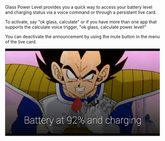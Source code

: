 Glass Power Level provides you a quick way to access your battery level and charging status via a voice command or through a persistent live card.

To activate, say "ok glass, calculate" or if you have more than one app that supports the calculate voice trigger, "ok glass, calculate power level!"

You can deactivate the announcement by using the mute button in the menu of the live card.

![Live Card](art/screenshot.png?raw=true)
